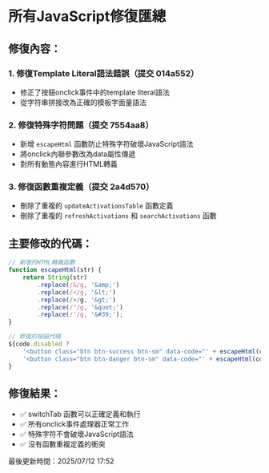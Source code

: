 # 所有JavaScript修復匯總

## 修復內容：

### 1. 修復Template Literal語法錯誤（提交 014a552）
- 修正了按鈕onclick事件中的template literal語法
- 從字符串拼接改為正確的模板字面量語法

### 2. 修復特殊字符問題（提交 7554aa8）
- 新增 `escapeHtml` 函數防止特殊字符破壞JavaScript語法
- 將onclick內聯參數改為data屬性傳遞
- 對所有動態內容進行HTML轉義

### 3. 修復函數重複定義（提交 2a4d570）
- 刪除了重複的 `updateActivationsTable` 函數定義
- 刪除了重複的 `refreshActivations` 和 `searchActivations` 函數

## 主要修改的代碼：

```javascript
// 新增的HTML轉義函數
function escapeHtml(str) {
    return String(str)
        .replace(/&/g, '&amp;')
        .replace(/</g, '&lt;')
        .replace(/>/g, '&gt;')
        .replace(/"/g, '&quot;')
        .replace(/'/g, '&#39;');
}

// 修復的按鈕代碼
${code.disabled ? 
    '<button class="btn btn-success btn-sm" data-code="' + escapeHtml(code.code) + '" onclick="enableActivationCode(this.dataset.code)">恢復</button>' :
    '<button class="btn btn-danger btn-sm" data-code="' + escapeHtml(code.code) + '" onclick="disableActivationCode(this.dataset.code)">停權</button>'
}
```

## 修復結果：
- ✅ switchTab 函數可以正確定義和執行
- ✅ 所有onclick事件處理器正常工作
- ✅ 特殊字符不會破壞JavaScript語法
- ✅ 沒有函數重複定義的衝突

最後更新時間：2025/07/12 17:52
